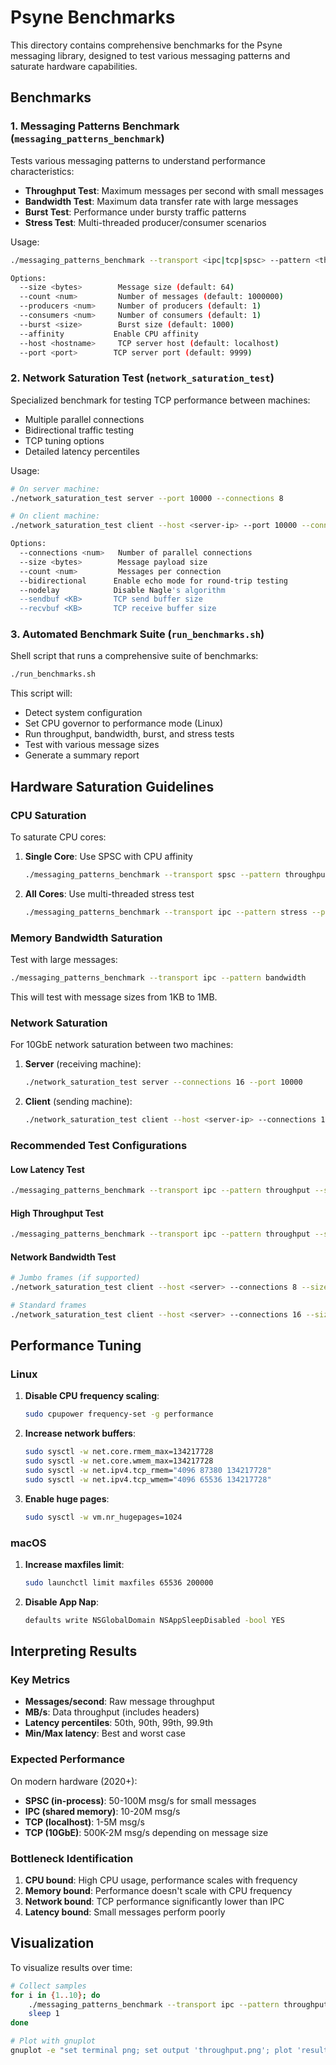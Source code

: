# Psyne Benchmarks

This directory contains comprehensive benchmarks for the Psyne messaging library, designed to test various messaging patterns and saturate hardware capabilities.

## Benchmarks

### 1. Messaging Patterns Benchmark (`messaging_patterns_benchmark`)

Tests various messaging patterns to understand performance characteristics:

- **Throughput Test**: Maximum messages per second with small messages
- **Bandwidth Test**: Maximum data transfer rate with large messages  
- **Burst Test**: Performance under bursty traffic patterns
- **Stress Test**: Multi-threaded producer/consumer scenarios

Usage:
```bash
./messaging_patterns_benchmark --transport <ipc|tcp|spsc> --pattern <throughput|bandwidth|burst|stress> [options]

Options:
  --size <bytes>        Message size (default: 64)
  --count <num>         Number of messages (default: 1000000)
  --producers <num>     Number of producers (default: 1)
  --consumers <num>     Number of consumers (default: 1)
  --burst <size>        Burst size (default: 1000)
  --affinity           Enable CPU affinity
  --host <hostname>     TCP server host (default: localhost)
  --port <port>        TCP server port (default: 9999)
```

### 2. Network Saturation Test (`network_saturation_test`)

Specialized benchmark for testing TCP performance between machines:

- Multiple parallel connections
- Bidirectional traffic testing
- TCP tuning options
- Detailed latency percentiles

Usage:
```bash
# On server machine:
./network_saturation_test server --port 10000 --connections 8

# On client machine:
./network_saturation_test client --host <server-ip> --port 10000 --connections 8 --size 4096

Options:
  --connections <num>   Number of parallel connections
  --size <bytes>        Message payload size
  --count <num>         Messages per connection
  --bidirectional      Enable echo mode for round-trip testing
  --nodelay            Disable Nagle's algorithm
  --sendbuf <KB>       TCP send buffer size
  --recvbuf <KB>       TCP receive buffer size
```

### 3. Automated Benchmark Suite (`run_benchmarks.sh`)

Shell script that runs a comprehensive suite of benchmarks:

```bash
./run_benchmarks.sh
```

This script will:
- Detect system configuration
- Set CPU governor to performance mode (Linux)
- Run throughput, bandwidth, burst, and stress tests
- Test with various message sizes
- Generate a summary report

## Hardware Saturation Guidelines

### CPU Saturation

To saturate CPU cores:

1. **Single Core**: Use SPSC with CPU affinity
   ```bash
   ./messaging_patterns_benchmark --transport spsc --pattern throughput --affinity
   ```

2. **All Cores**: Use multi-threaded stress test
   ```bash
   ./messaging_patterns_benchmark --transport ipc --pattern stress --producers 4 --consumers 4 --affinity
   ```

### Memory Bandwidth Saturation

Test with large messages:
```bash
./messaging_patterns_benchmark --transport ipc --pattern bandwidth
```

This will test with message sizes from 1KB to 1MB.

### Network Saturation

For 10GbE network saturation between two machines:

1. **Server** (receiving machine):
   ```bash
   ./network_saturation_test server --connections 16 --port 10000
   ```

2. **Client** (sending machine):
   ```bash
   ./network_saturation_test client --host <server-ip> --connections 16 --size 65536 --count 100000
   ```

### Recommended Test Configurations

#### Low Latency Test
```bash
./messaging_patterns_benchmark --transport ipc --pattern throughput --size 64 --affinity
```

#### High Throughput Test
```bash
./messaging_patterns_benchmark --transport ipc --pattern throughput --size 4096 --count 10000000
```

#### Network Bandwidth Test
```bash
# Jumbo frames (if supported)
./network_saturation_test client --host <server> --connections 8 --size 8192 --nodelay

# Standard frames
./network_saturation_test client --host <server> --connections 16 --size 1400
```

## Performance Tuning

### Linux

1. **Disable CPU frequency scaling**:
   ```bash
   sudo cpupower frequency-set -g performance
   ```

2. **Increase network buffers**:
   ```bash
   sudo sysctl -w net.core.rmem_max=134217728
   sudo sysctl -w net.core.wmem_max=134217728
   sudo sysctl -w net.ipv4.tcp_rmem="4096 87380 134217728"
   sudo sysctl -w net.ipv4.tcp_wmem="4096 65536 134217728"
   ```

3. **Enable huge pages**:
   ```bash
   sudo sysctl -w vm.nr_hugepages=1024
   ```

### macOS

1. **Increase maxfiles limit**:
   ```bash
   sudo launchctl limit maxfiles 65536 200000
   ```

2. **Disable App Nap**:
   ```bash
   defaults write NSGlobalDomain NSAppSleepDisabled -bool YES
   ```

## Interpreting Results

### Key Metrics

- **Messages/second**: Raw message throughput
- **MB/s**: Data throughput (includes headers)
- **Latency percentiles**: 50th, 90th, 99th, 99.9th
- **Min/Max latency**: Best and worst case

### Expected Performance

On modern hardware (2020+):

- **SPSC (in-process)**: 50-100M msg/s for small messages
- **IPC (shared memory)**: 10-20M msg/s
- **TCP (localhost)**: 1-5M msg/s
- **TCP (10GbE)**: 500K-2M msg/s depending on message size

### Bottleneck Identification

1. **CPU bound**: High CPU usage, performance scales with frequency
2. **Memory bound**: Performance doesn't scale with CPU frequency
3. **Network bound**: TCP performance significantly lower than IPC
4. **Latency bound**: Small messages perform poorly

## Visualization

To visualize results over time:

```bash
# Collect samples
for i in {1..10}; do
    ./messaging_patterns_benchmark --transport ipc --pattern throughput >> results.log
    sleep 1
done

# Plot with gnuplot
gnuplot -e "set terminal png; set output 'throughput.png'; plot 'results.log' using 1:2 with lines"
```